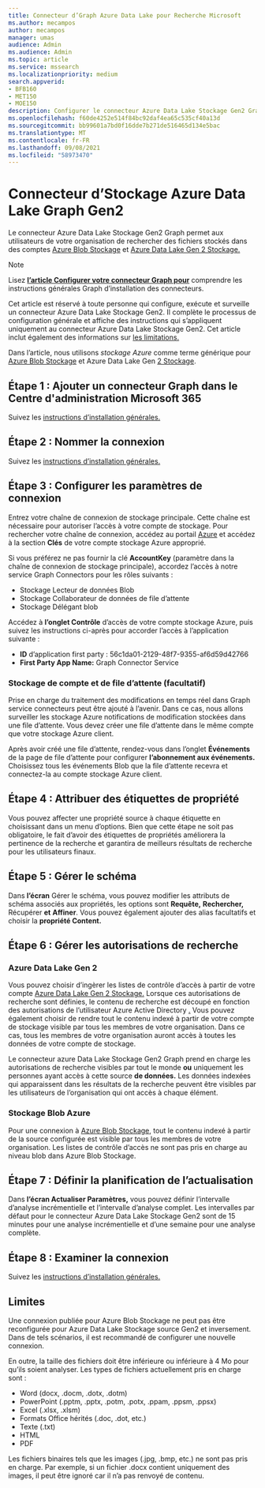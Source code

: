 ```yaml
---
title: Connecteur d’Graph Azure Data Lake pour Recherche Microsoft
ms.author: mecampos
author: mecampos
manager: umas
audience: Admin
ms.audience: Admin
ms.topic: article
ms.service: mssearch
ms.localizationpriority: medium
search.appverid:
- BFB160
- MET150
- MOE150
description: Configurer le connecteur Azure Data Lake Stockage Gen2 Graph pour Recherche Microsoft
ms.openlocfilehash: f60de4252e514f84bc92daf4ea65c535cf40a13d
ms.sourcegitcommit: bb99601a7bd0f16dde7b271de516465d134e5bac
ms.translationtype: MT
ms.contentlocale: fr-FR
ms.lasthandoff: 09/08/2021
ms.locfileid: "58973470"
---
```

<!---Previous ms.author: monaray --->

# <a name="azure-data-lake-storage-gen2-graph-connector"></a>Connecteur d’Stockage Azure Data Lake Graph Gen2

Le connecteur Azure Data Lake Stockage Gen2 Graph permet aux utilisateurs de votre organisation de rechercher des fichiers stockés dans des comptes [Azure Blob Stockage](/azure/storage/blobs/storage-blobs-introduction) et [Azure Data Lake Gen 2 Stockage.](/azure/storage/blobs/data-lake-storage-introduction)

> [!NOTE]
> Lisez [**l’article Configurer votre connecteur Graph pour**](configure-connector.md) comprendre les instructions générales Graph d’installation des connecteurs.

Cet article est réservé à toute personne qui configure, exécute et surveille un connecteur Azure Data Lake Stockage Gen2. Il complète le processus de configuration générale et affiche des instructions qui s’appliquent uniquement au connecteur Azure Data Lake Stockage Gen2. Cet article inclut également des informations sur [les limitations.](#limitations)

Dans l’article, nous utilisons *stockage Azure* comme terme générique pour [Azure Blob Stockage](/azure/storage/blobs/storage-blobs-introduction) et Azure Data Lake Gen [2 Stockage](/azure/storage/blobs/data-lake-storage-introduction).

## <a name="step-1-add-a-graph-connector-in-the-microsoft-365-admin-center"></a>Étape 1 : Ajouter un connecteur Graph dans le Centre d'administration Microsoft 365

Suivez les [instructions d’installation générales.](./configure-connector.md)
<!---If the above phrase does not apply, delete it and insert specific details for your data source that are different from general setup instructions.-->

## <a name="step-2-name-the-connection"></a>Étape 2 : Nommer la connexion

Suivez les [instructions d’installation générales.](./configure-connector.md)
<!---If the above phrase does not apply, delete it and insert specific details for your data source that are different from general setup instructions.-->

## <a name="step-3-configure-the-connection-settings"></a>Étape 3 : Configurer les paramètres de connexion

Entrez votre chaîne de connexion de stockage principale. Cette chaîne est nécessaire pour autoriser l’accès à votre compte de stockage. Pour rechercher votre chaîne de connexion, accédez au portail [Azure](https://ms.portal.azure.com/#home) et accédez à la section **Clés** de votre compte stockage Azure approprié.

Si vous préférez ne pas fournir la clé **AccountKey** (paramètre dans la chaîne de connexion de stockage principale), accordez l’accès à notre service Graph Connectors pour les rôles suivants :

* Stockage Lecteur de données Blob
* Stockage Collaborateur de données de file d’attente
* Stockage Délégant blob

Accédez à **l’onglet Contrôle** d’accès de votre compte stockage Azure, puis suivez les instructions ci-après pour accorder l’accès à l’application suivante :

* **ID** d’application first party : 56c1da01-2129-48f7-9355-af6d59d42766
* **First Party App Name:** Graph Connector Service

### <a name="storage-account-and-queue-notifications-optional"></a>Stockage de compte et de file d’attente (facultatif)

Prise en charge du traitement des modifications en temps réel dans Graph service connecteurs peut être ajouté à l’avenir. Dans ce cas, nous allons surveiller les stockage Azure notifications de modification stockées dans une file d’attente. Vous devez créer une file d’attente dans le même compte que votre stockage Azure client.

Après avoir créé une file d’attente, rendez-vous dans l’onglet **Événements** de la page de file d’attente pour configurer **l’abonnement aux événements.** Choisissez tous les événements Blob que la file d’attente recevra et connectez-la au compte stockage Azure client.

## <a name="step-4-assign-property-labels"></a>Étape 4 : Attribuer des étiquettes de propriété

Vous pouvez affecter une propriété source à chaque étiquette en choisissant dans un menu d’options. Bien que cette étape ne soit pas obligatoire, le fait d’avoir des étiquettes de propriétés améliorera la pertinence de la recherche et garantira de meilleurs résultats de recherche pour les utilisateurs finaux.

## <a name="step-5-manage-schema"></a>Étape 5 : Gérer le schéma

Dans **l’écran** Gérer le schéma, vous pouvez modifier les attributs de schéma associés aux propriétés, les options sont **Requête,** **Rechercher,** Récupérer **et** **Affiner**. Vous pouvez également ajouter des alias facultatifs et choisir la **propriété Content.**

## <a name="step-6-manage-search-permissions"></a>Étape 6 : Gérer les autorisations de recherche

### <a name="azure-data-lake-gen-2"></a>Azure Data Lake Gen 2

Vous pouvez choisir d’ingèrer les listes de contrôle d’accès à partir de votre compte [Azure Data Lake Gen 2 Stockage.](/azure/storage/blobs/data-lake-storage-introduction) Lorsque ces autorisations de recherche sont définies, le contenu de recherche est découpé en fonction des autorisations de l’utilisateur Azure Active Directory [.](/azure/active-directory/) Vous pouvez également choisir de rendre tout le contenu indexé à partir de votre compte de stockage visible par tous les membres de votre organisation. Dans ce cas, tous les membres de votre organisation auront accès à toutes les données de votre compte de stockage.

Le connecteur azure Data Lake Stockage Gen2 Graph prend en charge les autorisations de recherche visibles par tout le monde **ou** uniquement les personnes ayant accès à cette source **de données.** Les données indexées qui apparaissent dans les résultats de la recherche peuvent être visibles par les utilisateurs de l’organisation qui ont accès à chaque élément.

### <a name="azure-blob-storage"></a>Stockage Blob Azure

Pour une connexion à [Azure Blob Stockage](/azure/storage/blobs/storage-blobs-introduction), tout le contenu indexé à partir de la source configurée est visible par tous les membres de votre organisation. Les listes de contrôle d’accès ne sont pas pris en charge au niveau blob dans Azure Blob Stockage.

## <a name="step-7-set-the-refresh-schedule"></a>Étape 7 : Définir la planification de l’actualisation

Dans **l’écran Actualiser Paramètres,** vous pouvez définir l’intervalle d’analyse incrémentielle et l’intervalle d’analyse complet. Les intervalles par défaut pour le connecteur Azure Data Lake Stockage Gen2 sont de 15 minutes pour une analyse incrémentielle et d’une semaine pour une analyse complète.

## <a name="step-8-review-connection"></a>Étape 8 : Examiner la connexion

Suivez les [instructions d’installation générales.](./configure-connector.md)
<!---If the above phrase does not apply, delete it and insert specific details for your data source that are different from general setup instructions.-->

<!---## Troubleshooting-->
<!---Insert troubleshooting recommendations for this data source-->

## <a name="limitations"></a>Limites

Une connexion publiée pour Azure Blob Stockage ne peut pas être reconfigurée pour Azure Data Lake Stockage source Gen2 et inversement. Dans de tels scénarios, il est recommandé de configurer une nouvelle connexion.

En outre, la taille des fichiers doit être inférieure ou inférieure à 4 Mo pour qu’ils soient analyser. Les types de fichiers actuellement pris en charge sont :

* Word (docx, .docm, .dotx, .dotm)
* PowerPoint (.pptm, .pptx, .potm, .potx, .ppam, .ppsm, .ppsx)
* Excel (.xlsx, .xlsm)
* Formats Office hérités (.doc, .dot, etc.)
* Texte (.txt)
* HTML
* PDF

Les fichiers binaires tels que les images (.jpg, .bmp, etc.) ne sont pas pris en charge. Par exemple, si un fichier .docx contient uniquement des images, il peut être ignoré car il n’a pas renvoyé de contenu.